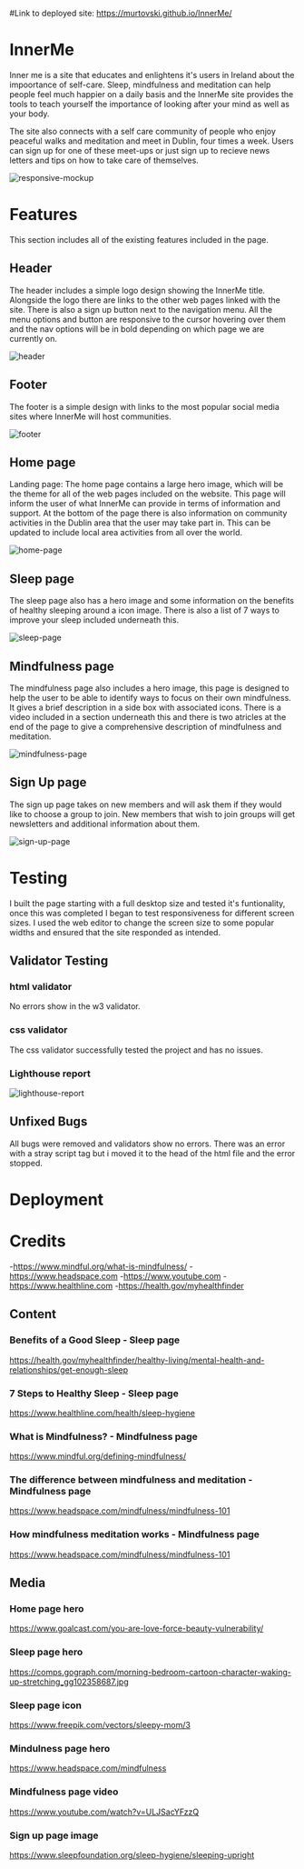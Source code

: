 #Link to deployed site: https://murtovski.github.io/InnerMe/

# InnerMe

Inner me is a site that educates and enlightens it's users in Ireland about the impoortance of self-care. Sleep, mindfulness and meditation can help people feel much happier on a daily basis and the InnerMe site provides the tools to teach yourself the importance of looking after your mind as well as your body.

The site also connects with a self care community of people who enjoy peaceful walks and meditation and meet in Dublin, four times a week. Users can sign up for one of these meet-ups or just sign up to recieve news letters and tips on how to take care of themselves.

![responsive-mockup](https://github.com/murtovski/InnerMe/blob/main/media/responsive.png)

# Features
This section includes all of the existing features included in the page.

## Header
The header includes a simple logo design showing the InnerMe title. Alongside the logo there are links to the other web pages linked with the site. There is also a sign up button next to the navigation menu. All the menu options and button are responsive to the cursor hovering over them and the nav options will be in bold depending on which page we are currently on.

![header](https://github.com/murtovski/InnerMe/blob/main/media/Header.png)

## Footer
The footer is a simple design with links to the most popular social media sites where InnerMe will host communities.

![footer](https://github.com/murtovski/InnerMe/blob/main/media/Footer.png)

## Home page
Landing page:
The home page contains a large hero image, which will be the theme for all of the web pages included on the website. This page will inform the user of what InnerMe can provide in terms of information and support. At the bottom of the page there is also information on community activities in the Dublin area that the user may take part in. This can be updated to include local area activities from all over the world.

![home-page](https://github.com/murtovski/InnerMe/blob/main/media/Homepage.png)

## Sleep page
The sleep page also has a hero image and some information on the benefits of healthy sleeping around a icon image. There is also a list of 7 ways to improve your sleep included underneath this.

![sleep-page](https://github.com/murtovski/InnerMe/blob/main/media/Sleep-page.png)

## Mindfulness page
The mindfulness page also includes a hero image, this page is designed to help the user to be able to identify ways to focus on their own mindfulness. It gives a brief description in a side box with associated icons. There is a video included in a section underneath this and there is two atricles at the end of the page to give a comprehensive description of mindfulness and meditation.

![mindfulness-page](https://github.com/murtovski/InnerMe/blob/main/media/Mindfulness-page.png)

## Sign Up page
The sign up page takes on new members and will ask them if they would like to choose a group to join. New members that wish to join groups will get newsletters and additional information about them.

![sign-up-page](https://github.com/murtovski/InnerMe/blob/main/media/sign-up-page.png)

# Testing

I built the page starting with a full desktop size and tested it's funtionality, once this was completed I began to test responsiveness for different screen sizes. I used the web editor to change the screen size to some popular widths and ensured that the site responded as intended.

## Validator Testing

### html validator
No errors show in the w3 validator.

### css validator
The css validator successfully tested the project and has no issues.

### Lighthouse report
![lighthouse-report](https://github.com/murtovski/InnerMe/blob/main/media/lighthouse-report.png)

## Unfixed Bugs
All bugs were removed and validators show no errors. There was an error with a stray script tag but i moved it to the head of the html file and the error stopped.

# Deployment

# Credits
-https://www.mindful.org/what-is-mindfulness/
-https://www.headspace.com
-https://www.youtube.com
-https://www.healthline.com
-https://health.gov/myhealthfinder

## Content
### Benefits of a Good Sleep - Sleep page
https://health.gov/myhealthfinder/healthy-living/mental-health-and-relationships/get-enough-sleep
### 7 Steps to Healthy Sleep - Sleep page
https://www.healthline.com/health/sleep-hygiene
### What is Mindfulness? - Mindfulness page
https://www.mindful.org/defining-mindfulness/
### The difference between mindfulness and meditation - Mindfulness page
https://www.headspace.com/mindfulness/mindfulness-101
### How mindfulness meditation works - Mindfulness page
https://www.headspace.com/mindfulness/mindfulness-101


## Media
### Home page hero
https://www.goalcast.com/you-are-love-force-beauty-vulnerability/
### Sleep page hero
https://comps.gograph.com/morning-bedroom-cartoon-character-waking-up-stretching_gg102358687.jpg
### Sleep page icon
https://www.freepik.com/vectors/sleepy-mom/3
### Mindulness page hero
https://www.headspace.com/mindfulness
### Mindfulness page video
https://www.youtube.com/watch?v=ULJSacYFzzQ
### Sign up page image 
https://www.sleepfoundation.org/sleep-hygiene/sleeping-upright
